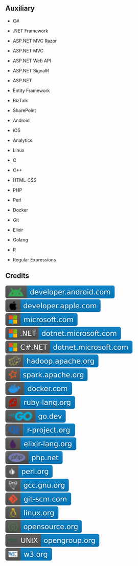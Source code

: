 Auxiliary
---------

- C#

- .NET Framework

- ASP.NET MVC Razor

- ASP.NET MVC

- ASP.NET Web API

- ASP.NET SignalR

- ASP.NET

- Entity Framework

- BizTalk

- SharePoint

- Android

- iOS

- Analytics

- Linux

- C

- C++

- HTML-CSS

- PHP

- Perl

- Docker

- Git

- Elixir

- Golang

- R

- Regular Expressions

Credits
-------
[![image](
Credits/developer.android.com.svg)](https://developer.android.com/)  
[![image](
Credits/developer.apple.com.svg)](https://developer.apple.com/)  
[![image](
Credits/microsoft.com.svg)](https://microsoft.com/)<!--[![image](
Credits/dotnet.microsoft.com.svg)](https://dotnet.microsoft.com/)-->  
[![image](
Credits/CS.NET-dotnet.microsoft.com.svg)](https://dotnet.microsoft.com/)  
[![image](
Credits/CS-dotnet.microsoft.com.svg)](https://dotnet.microsoft.com/languages/csharp/)   
[![image](
Credits/hadoop.apache.org.svg)](https://hadoop.apache.org/)  
[![image](
Credits/spark.apache.org.svg)](https://spark.apache.org/)  
[![image](
Credits/docker.com.svg)](https://docker.com/)  
[![image](
Credits/ruby-lang.org.svg)](https://ruby-lang.org/)  
[![image](
Credits/go.dev.svg)](https://go.dev/)  
[![image](
Credits/r-project.org.svg)](https://r-project.org/)  
[![image](
Credits/elixir-lang.org.svg)](https://elixir-lang.org/)  
[![image](
Credits/php.net.svg)](https://php.net/)  
[![image](
Credits/perl.org.svg)](https://perl.org/)  
[![image](
Credits/gcc.gnu.org.svg)](https://gcc.gnu.org/)  
[![image](
Credits/git-scm.com.svg)](https://git-scm.com/)  
[![image](
Credits/linux.org.svg)](https://linux.org/)  
[![image](
Credits/opensource.org.svg)](https://opensource.org/)  
[![image](
Credits/UNIX-opengroup.org.svg)](https://opengroup.org/)<!--[![image](
Credits/opengroup.org.svg)](https://opengroup.org/)-->  
[![image](
Credits/w3.org.svg)](https://w3.org/)<!--[![image](
Credits/jetbrains.com.svg)](https://jetbrains.com/)  
[![image](
Credits/GoLand-jetbrains.com.svg)](https://jetbrains.com/go/)  
[![image](
Credits/rust-lang.org.svg)](https://rust-lang.org/)  
[![image](
Credits/RustRover-jetbrains.com.svg)](https://jetbrains.com/rust/)-->